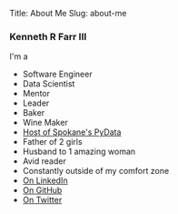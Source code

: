 Title: About Me
Slug: about-me

### Kenneth R Farr III

I'm a

* Software Engineer
* Data Scientist
* Mentor
* Leader
* Baker
* Wine Maker
* [Host of Spokane's PyData](https://www.meetup.com/PyData-Spokane)
* Father of 2 girls
* Husband to 1 amazing woman
* Avid reader
* Constantly outside of my comfort zone
* [On LinkedIn](https://www.linkedin.com/in/kenfarr/)
* [On GitHub](https://github.com/kfarr3)
* [On Twitter](https://twitter.com/BittahWizard)